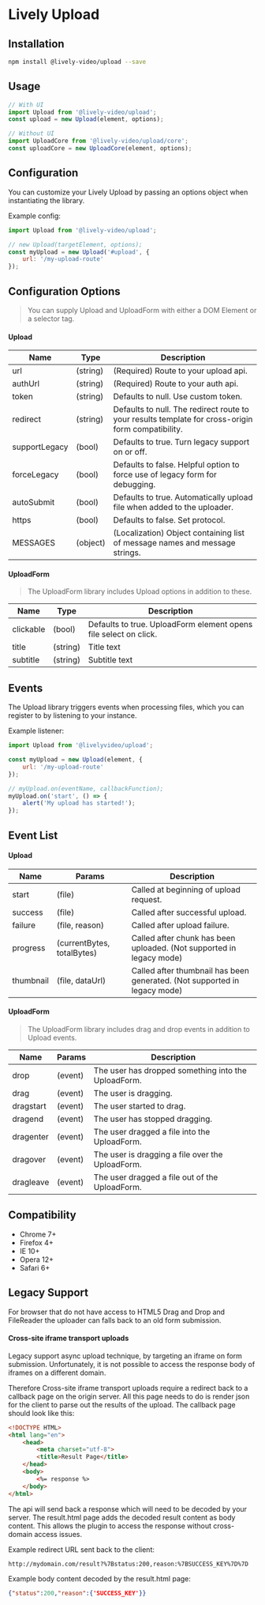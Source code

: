 # Lively Upload

## Installation
```bash
npm install @lively-video/upload --save
```

## Usage
```javascript
// With UI
import Upload from '@lively-video/upload';
const upload = new Upload(element, options);

// Without UI
import UploadCore from '@lively-video/upload/core';
const uploadCore = new UploadCore(element, options);
```

## Configuration
You can customize your Lively Upload by passing an options object when instantiating the library.

Example config:
```javascript
import Upload from '@lively-video/upload';

// new Upload(targetElement, options);
const myUpload = new Upload('#upload', {
	url: '/my-upload-route'
});
```

## Configuration Options

> You can supply Upload and UploadForm with either a DOM Element or a selector tag.

#### Upload
| Name 			| Type		| Description																							|
| ---			| ---		| ---																									|
| url 			| (string)	| (Required) Route to your upload api.	 																|
| authUrl 		| (string)	| (Required) Route to your auth api.	 																|
| token			| (string)	| Defaults to null. Use custom token.											|
| redirect		| (string)	| Defaults to null. The redirect route to your results template for cross-origin form compatibility.	|
| supportLegacy	| (bool)	| Defaults to true. Turn legacy support on or off.														|
| forceLegacy	| (bool)	| Defaults to false. Helpful option to force use of legacy form for debugging.							|
| autoSubmit	| (bool)	| Defaults to true. Automatically upload file when added to the uploader.								|
| https			| (bool)	| Defaults to false. Set protocol.								|
| MESSAGES 		| (object) 	| (Localization) Object containing list of message names and message strings.							|

#### UploadForm

> The UploadForm library includes Upload options in addition to these.

| Name 			| Type		| Description														|
| ---			| ---		| ---																|
| clickable 	| (bool)	| Defaults to true. UploadForm element opens file select on click.	|
| title 		| (string)	| Title text														|
| subtitle 		| (string)	| Subtitle text														|

## Events
The Upload library triggers events when processing files, which you can register to by listening to your instance.

Example listener:
```javascript
import Upload from '@livelyvideo/upload';

const myUpload = new Upload(element, {
	url: '/my-upload-route'
});

// myUpload.on(eventName, callbackFunction);
myUpload.on('start', () => {
	alert('My upload has started!');
});
```

## Event List
#### Upload
| Name 		| Params						| Description																|
| ---		| ---							| ---																		|
| start		| (file)						| Called at beginning of upload request.									|
| success	| (file) 						| Called after successful upload. 											|
| failure	| (file, reason)				| Called after upload failure. 												|
| progress 	| (currentBytes, totalBytes)	| Called after chunk has been uploaded.	(Not supported in legacy mode)		|
| thumbnail | (file, dataUrl)				| Called after thumbnail has been generated. (Not supported in legacy mode)	|

#### UploadForm

> The UploadForm library includes drag and drop events in addition to Upload events.

| Name 		| Params	| Description											|
| ---		| ---		| ---													|
| drop		| (event)	| The user has dropped something into the UploadForm.	|
| drag		| (event)	| The user is dragging.									|
| dragstart	| (event)	| The user started to drag.								|
| dragend	| (event)	| The user has stopped dragging.						|
| dragenter	| (event)	| The user dragged a file into the UploadForm.			|
| dragover	| (event)	| The user is dragging a file over the UploadForm.		|
| dragleave	| (event)	| The user dragged a file out of the UploadForm.		|

## Compatibility
* Chrome 7+
* Firefox 4+
* IE 10+
* Opera 12+
* Safari 6+

## Legacy Support

For browser that do not have access to HTML5 Drag and Drop and FileReader the uploader can falls back to an old form submission.

#### Cross-site iframe transport uploads
Legacy support async upload technique, by targeting an iframe on form submission.
Unfortunately, it is not possible to access the response body of iframes on a different domain.

Therefore Cross-site iframe transport uploads require a redirect back to a callback page on the origin server.  All this page needs to do is render json for the client to parse out the results of the upload.  The callback page should look like this:

```html
<!DOCTYPE HTML>
<html lang="en">
	<head>
		<meta charset="utf-8">
		<title>Result Page</title>
	</head>
	<body>
		<%= response %>
	</body>
</html>
```

The api will send back a response which will need to be decoded by your server. The result.html page adds the decoded result content as body content. This allows the plugin to access the response without cross-domain access issues.

Example redirect URL sent back to the client:
```
http://mydomain.com/result?%7Bstatus:200,reason:%7BSUCCESS_KEY%7D%7D
```
Example body content decoded by the result.html page:
```json
{"status":200,"reason":{'SUCCESS_KEY'}}
```



